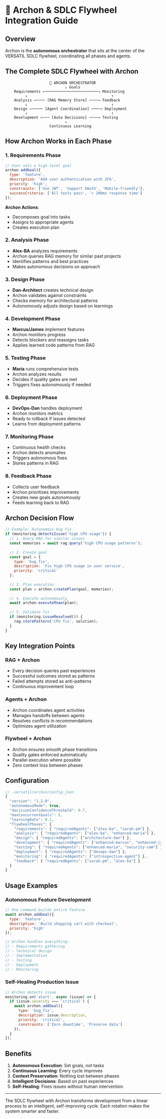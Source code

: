 # 🎯 Archon & SDLC Flywheel Integration Guide

## Overview

Archon is the **autonomous orchestrator** that sits at the center of the VERSATIL SDLC flywheel, coordinating all phases and agents.

## The Complete SDLC Flywheel with Archon

```
                    🎯 ARCHON ORCHESTRATOR
                           ↓ Goals
    Requirements ←────────────────────────→ Monitoring
         ↓                                      ↑
    Analysis ←──── [RAG Memory Store] ────→ Feedback
         ↓                                      ↑
    Design ←───── [Agent Coordination] ────→ Deployment
         ↓                                      ↑
    Development ←─── [Auto Decisions] ────→ Testing
                           ↓
                    Continuous Learning
```

## How Archon Works in Each Phase

### 1. **Requirements Phase**
```javascript
// User sets a high-level goal
archon.addGoal({
  type: 'feature',
  description: 'Add user authentication with 2FA',
  priority: 'high',
  constraints: ['Use JWT', 'Support OAuth', 'Mobile-friendly'],
  successCriteria: ['All tests pass', '< 200ms response time']
});
```

**Archon Actions**:
- Decomposes goal into tasks
- Assigns to appropriate agents
- Creates execution plan

### 2. **Analysis Phase**
- **Alex-BA** analyzes requirements
- Archon queries RAG memory for similar past projects
- Identifies patterns and best practices
- Makes autonomous decisions on approach

### 3. **Design Phase**
- **Dan-Architect** creates technical design
- Archon validates against constraints
- Checks memory for architectural patterns
- Autonomously adjusts design based on learnings

### 4. **Development Phase**
- **Marcus/James** implement features
- Archon monitors progress
- Detects blockers and reassigns tasks
- Applies learned code patterns from RAG

### 5. **Testing Phase**
- **Maria** runs comprehensive tests
- Archon analyzes results
- Decides if quality gates are met
- Triggers fixes autonomously if needed

### 6. **Deployment Phase**
- **DevOps-Dan** handles deployment
- Archon monitors metrics
- Ready to rollback if issues detected
- Learns from deployment patterns

### 7. **Monitoring Phase**
- Continuous health checks
- Archon detects anomalies
- Triggers autonomous fixes
- Stores patterns in RAG

### 8. **Feedback Phase**
- Collects user feedback
- Archon prioritizes improvements
- Creates new goals autonomously
- Feeds learning back to RAG

## Archon Decision Flow

```javascript
// Example: Autonomous bug fix
if (monitoring.detectsIssue('high CPU usage')) {
  // 1. Query RAG for similar issues
  const memories = await rag.query('high CPU usage patterns');
  
  // 2. Create goal
  const goal = {
    type: 'bug_fix',
    description: 'Fix high CPU usage in user service',
    priority: 'critical'
  };
  
  // 3. Plan execution
  const plan = archon.createPlan(goal, memories);
  
  // 4. Execute autonomously
  await archon.executeПлан(plan);
  
  // 5. Validate fix
  if (monitoring.issueResolved()) {
    rag.storePattern('CPU fix', solution);
  }
}
```

## Key Integration Points

### RAG + Archon
- Every decision queries past experiences
- Successful outcomes stored as patterns
- Failed attempts stored as anti-patterns
- Continuous improvement loop

### Agents + Archon
- Archon coordinates agent activities
- Manages handoffs between agents
- Resolves conflicts in recommendations
- Optimizes agent utilization

### Flywheel + Archon
- Archon ensures smooth phase transitions
- Quality gates enforced automatically
- Parallel execution where possible
- Zero context loss between phases

## Configuration

```javascript
// .versatil/archon/config.json
{
  "version": "1.2.0",
  "autonomousMode": true,
  "decisionConfidenceThreshold": 0.7,
  "maxConcurrentGoals": 5,
  "learningRate": 0.1,
  "flywheelPhases": {
    "requirements": { "requiredAgents": ["alex-ba", "sarah-pm"] },
    "analysis": { "requiredAgents": ["alex-ba", "enhanced-maria"] },
    "design": { "requiredAgents": ["architecture-dan"] },
    "development": { "requiredAgents": ["enhanced-marcus", "enhanced-james"] },
    "testing": { "requiredAgents": ["enhanced-maria", "security-sam"] },
    "deployment": { "requiredAgents": ["devops-dan"] },
    "monitoring": { "requiredAgents": ["introspective-agent"] },
    "feedback": { "requiredAgents": ["sarah-pm", "alex-ba"] }
  }
}
```

## Usage Examples

### Autonomous Feature Development
```javascript
// One command builds entire feature
await archon.addGoal({
  type: 'feature',
  description: 'Build shopping cart with checkout',
  priority: 'high'
});

// Archon handles everything:
// - Requirements gathering
// - Technical design
// - Implementation
// - Testing
// - Deployment
// - Monitoring
```

### Self-Healing Production Issue
```javascript
// Archon detects issue
monitoring.on('alert', async (issue) => {
  if (issue.severity === 'critical') {
    await archon.addGoal({
      type: 'bug_fix',
      description: issue.description,
      priority: 'critical',
      constraints: ['Zero downtime', 'Preserve data']
    });
  }
});
```

## Benefits

1. **Autonomous Execution**: Set goals, not tasks
2. **Continuous Learning**: Every cycle improves
3. **Context Preservation**: Nothing lost between phases
4. **Intelligent Decisions**: Based on past experiences
5. **Self-Healing**: Fixes issues without human intervention

---

The SDLC flywheel with Archon transforms development from a linear process to an intelligent, self-improving cycle. Each rotation makes the system smarter and faster.

